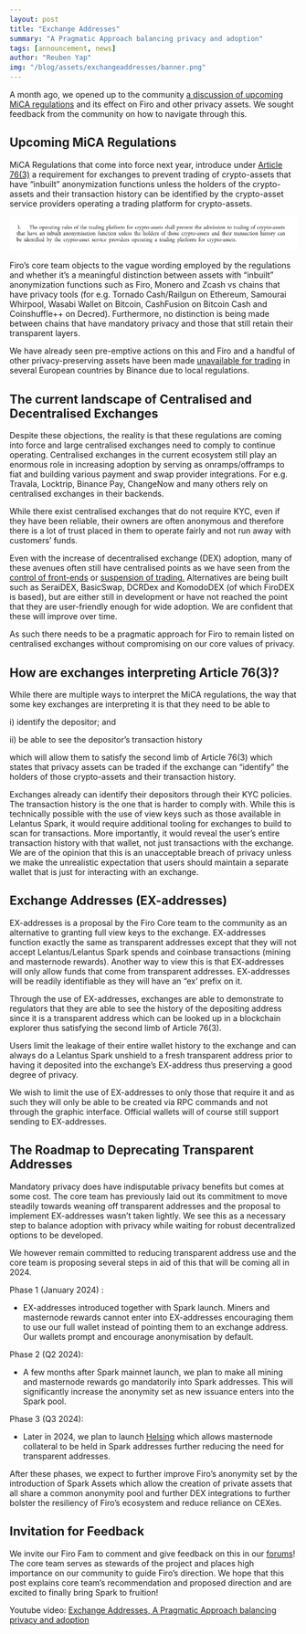 ```yaml
---
layout: post
title: "Exchange Addresses"
summary: "A Pragmatic Approach balancing privacy and adoption"
tags: [announcement, news]
author: "Reuben Yap"
img: "/blog/assets/exchangeaddresses/banner.png"
---
```

A month ago, we opened up to the community [a discussion of upcoming MiCA regulations](https://forum.firo.org/t/firo-private-transactions-balancing-with-mica-regulations/3010) and its effect on Firo and other privacy assets. We sought feedback from the community on how to navigate through this.

## Upcoming MiCA Regulations

MiCA Regulations that come into force next year, introduce under [Article 76(3)](https://eur-lex.europa.eu/legal-content/EN/TXT/PDF/?uri=CELEX:32023R1114) a requirement for exchanges to prevent trading of crypto-assets that have “inbuilt” anonymization functions unless the holders of the crypto-assets and their transaction history can be identified by the crypto-asset service providers operating a trading platform for crypto-assets.

![](/blog/assets/exchangeaddresses/article76-3.png)

Firo’s core team objects to the vague wording employed by the regulations and whether it’s a meaningful distinction between assets with “inbuilt” anonymization functions such as Firo, Monero and Zcash vs chains that have privacy tools (for e.g. Tornado Cash/Railgun on Ethereum, Samourai Whirpool, Wasabi Wallet on Bitcoin, CashFusion on Bitcoin Cash and Coinshuffle++ on Decred). Furthermore, no distinction is being made between chains that have mandatory privacy and those that still retain their transparent layers.

We have already seen pre-emptive actions on this and Firo and a handful of other privacy-preserving assets have been made [unavailable for trading](https://www.theblock.co/post/249473/binance-privacy-coins-belgium) in several European countries by Binance due to local regulations.

## The current landscape of Centralised and Decentralised Exchanges

Despite these objections, the reality is that these regulations are coming into force and large centralised exchanges need to comply to continue operating. Centralised exchanges in the current ecosystem still play an enormous role in increasing adoption by serving as onramps/offramps to fiat and building various payment and swap provider integrations. For e.g. Travala, Locktrip, Binance Pay, ChangeNow and many others rely on centralised exchanges in their backends.

While there exist centralised exchanges that do not require KYC, even if they have been reliable, their owners are often anonymous and therefore there is a lot of trust placed in them to operate fairly and not run away with customers’ funds.

Even with the increase of decentralised exchange (DEX) adoption, many of these avenues often still have centralised points as we have seen from the [control of front-ends](https://support.uniswap.org/hc/en-us/articles/18783694078989-Unsupported-Token-and-NFT-Policy) or [suspension of trading.](https://thedefiant.io/thorswap-suspends-trading-after-illicit-fund-flows-identified) Alternatives are being built such as SeraiDEX, BasicSwap, DCRDex and KomodoDEX (of which FiroDEX is based), but are either still in development or have not reached the point that they are user-friendly enough for wide adoption. We are confident that these will improve over time.

As such there needs to be a pragmatic approach for Firo to remain listed on centralised exchanges without compromising on our core values of privacy.

## How are exchanges interpreting Article 76(3)?

While there are multiple ways to interpret the MiCA regulations, the way that some key exchanges are interpreting it is that they need to be able to 

i) identify the depositor; and  

ii) be able to see the depositor’s transaction history  

which will allow them to satisfy the second limb of Article 76(3) which states that privacy assets can be traded if the exchange can “identify” the holders of those crypto-assets and their transaction history.

Exchanges already can identify their depositors through their KYC policies. The transaction history is the one that is harder to comply with. While this is technically possible with the use of view keys such as those available in Lelantus Spark, it would require additional tooling for exchanges to build to scan for transactions. More importantly, it would reveal the user’s entire transaction history with that wallet, not just transactions with the exchange. We are of the opinion that this is an unacceptable breach of privacy unless we make the unrealistic expectation that users should maintain a separate wallet that is just for interacting with an exchange.

## Exchange Addresses (EX-addresses)

EX-addresses is a proposal by the Firo Core team to the community as an alternative to granting full view keys to the exchange. EX-addresses function exactly the same as transparent addresses except that they will not accept Lelantus/Lelantus Spark spends and coinbase transactions (mining and masternode rewards). Another way to view this is that EX-addresses will only allow funds that come from transparent addresses. EX-addresses will be readily identifiable as they will have an “ex’ prefix on it.

Through the use of EX-addresses, exchanges are able to demonstrate to regulators that they are able to see the history of the depositing address since it is a transparent address which can be looked up in a blockchain explorer thus satisfying the second limb of Article 76(3).

Users limit the leakage of their entire wallet history to the exchange and can always do a Lelantus Spark unshield to a fresh transparent address prior to having it deposited into the exchange’s EX-address thus preserving a good degree of privacy.

We wish to limit the use of EX-addresses to only those that require it and as such they will only be able to be created via RPC commands and not through the graphic interface. Official wallets will of course still support sending to EX-addresses.

## The Roadmap to Deprecating Transparent Addresses

Mandatory privacy does have indisputable privacy benefits but comes at some cost. The core team has previously laid out its commitment to move steadily towards weaning off transparent addresses and the proposal to implement EX-addresses wasn’t taken lightly. We see this as a necessary step to balance adoption with privacy while waiting for robust decentralized options to be developed.

We however remain committed to reducing transparent address use and the core team is proposing several steps in aid of this that will be coming all in 2024.

Phase 1 (January 2024) : 
* EX-addresses introduced together with Spark launch. Miners and masternode rewards cannot enter into EX-addresses encouraging them to use our full wallet instead of pointing them to an exchange address. Our wallets prompt and encourage anonymisation by default.

Phase 2 (Q2 2024):  
* A few months after Spark mainnet launch, we plan to make all mining and masternode rewards go mandatorily into Spark addresses. This will significantly increase the anonymity set as new issuance enters into the Spark pool.

Phase 3 (Q3 2024): 
* Later in 2024, we plan to launch [Helsing](https://firo.org/2022/01/28/helsing-private-firo-masternode.html) which allows masternode collateral to be held in Spark addresses further reducing the need for transparent addresses.

After these phases, we expect to further improve Firo’s anonymity set by the introduction of Spark Assets which allow the creation of private assets that all share a common anonymity pool and further DEX integrations to further bolster the resiliency of Firo’s ecosystem and reduce reliance on CEXes.

## Invitation for Feedback

We invite our Firo Fam to comment and give feedback on this in our [forums](https://forum.firo.org/t/firo-private-transactions-balancing-with-mica-regulations/3010)! The core team serves as stewards of the project and places high importance on our community to guide Firo’s direction. We hope that this post explains core team’s recommendation and proposed direction and are excited to finally bring Spark to fruition!

Youtube video: [Exchange Addresses, A Pragmatic Approach balancing privacy and adoption](https://youtu.be/C0UB6AKfIlA)
